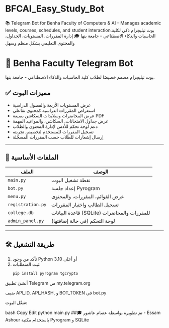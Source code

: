# BFCAI_Easy_Study_Bot
📚 Telegram Bot for Benha Faculty of Computers &amp; AI – Manages academic levels, courses, schedules, and student interaction.بوت تيليجرام ذكي لكلية الحاسبات والذكاء الاصطناعي - جامعة بنها 🎓 إدارة المقررات، المستويات، الجداول، والمحتوى التعليمي بشكل منظم وسهل
# 🤖 Benha Faculty Telegram Bot

بوت تيليجرام مصمم خصيصًا لطلاب كلية الحاسبات والذكاء الاصطناعي - جامعة بنها.

## ✅ مميزات البوت

- عرض المستويات الأربعة والفصول الدراسية
- استعراض المقررات الدراسية كمحتوى تفاعلي
- عرض المحاضرات وسلايدات السكاشن بصيغة PDF
- عرض جداول الامتحانات، السكاشن، والمواعيد المهمة
- دعم لوحة تحكم للأدمن لإدارة المحتوى والطلاب
- تسجيل المقررات للمستخدم لتخصيص تجربته
- إرسال إشعارات للطلاب حسب المقررات المسجّلة

---

## 🧱 الملفات الأساسية

| الملف             | الوصف |
|------------------|-------|
| `main.py`        | نقطة تشغيل البوت |
| `bot.py`         | إعداد جلسة Pyrogram |
| `menu.py`        | عرض القوائم، المقررات، والمحتوى |
| `registration.py`| تسجيل الطالب واختيار المقررات |
| `college.db`     | قاعدة البيانات (SQLite) للمقررات والمحاضرات |
| `admin_panel.py` | لوحة التحكم (في حالة إضافتها) |

---

## 🛠️ طريقة التشغيل

1. تأكد من وجود Python 3.10 أو أعلى
2. ثبت المتطلبات:
   ```bash
   pip install pyrogram tgcrypto
أنشئ تطبيق Telegram من my.telegram.org

ضيف API_ID, API_HASH, و BOT_TOKEN في bot.py

شغّل البوت:

bash
Copy
Edit
python main.py
##🎓 تم تطويره بواسطة
عصام عاشور - Essam Ashour
باستخدام مكتبة Pyrogram و SQLite
